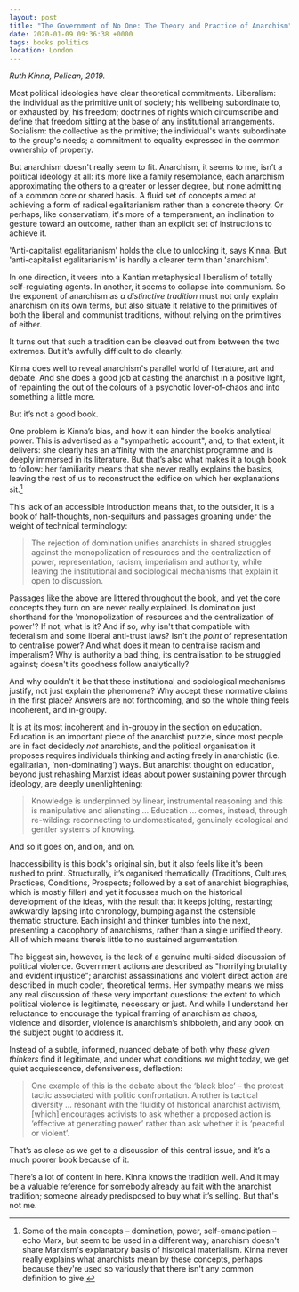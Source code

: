 ```yaml
---
layout: post
title: "The Government of No One: The Theory and Practice of Anarchism"
date: 2020-01-09 09:36:38 +0000
tags: books politics
location: London
---
```


_Ruth Kinna, Pelican, 2019._

Most political ideologies have clear theoretical commitments. Liberalism: the individual as the primitive unit of society; his wellbeing subordinate to, or exhausted by, his freedom; doctrines of rights which circumscribe and define that freedom sitting at the base of any institutional arrangements. Socialism: the collective as the primitive; the individual's wants subordinate to the group's needs; a commitment to equality expressed in the common ownership of property.

But anarchism doesn't really seem to fit. Anarchism, it seems to me, isn’t a political ideology at all: it’s more like a family resemblance, each anarchism approximating the others to a greater or lesser degree, but none admitting of a common core or shared basis. A fluid set of concepts aimed at achieving a form of radical egalitarianism rather than a concrete theory. Or perhaps, like conservatism, it's more of a temperament, an inclination to gesture toward an outcome, rather than an explicit set of instructions to achieve it.

'Anti-capitalist egalitarianism' holds the clue to unlocking it, says Kinna. But 'anti-capitalist egalitarianism' is hardly a clearer term than 'anarchism'.

In one direction, it veers into a Kantian metaphysical liberalism of totally self-regulating agents. In another, it seems to collapse into communism. So the exponent of anarchism as _a distinctive tradition_ must not only explain anarchism on its own terms, but also situate it relative to the primitives of both the liberal and communist traditions, without relying on the primitives of either.

It turns out that such a tradition can be cleaved out from between the two extremes. But it's awfully difficult to do cleanly.

Kinna does well to reveal anarchism's parallel world of literature, art and debate. And she does a good job at casting the anarchist in a positive light, of repainting the out of the colours of a psychotic lover-of-chaos and into something a little more.

But it’s not a good book.

One problem is Kinna’s bias, and how it can hinder the book’s analytical power. This is advertised as a "sympathetic account", and, to that extent, it delivers: she clearly has an affinity with the anarchist programme and is deeply immersed in its literature. But that’s also what makes it a tough book to follow: her familiarity means that she never really explains the basics, leaving the rest of us to reconstruct the edifice on which her explanations sit.[^1]

This lack of an accessible introduction means that, to the outsider, it is a book of half-thoughts, non-sequiturs and passages groaning under the weight of technical terminology:

> The rejection of domination unifies anarchists in shared struggles against the monopolization of resources and the centralization of power, representation, racism, imperialism and authority, while leaving the institutional and sociological mechanisms that explain it open to discussion.

Passages like the above are littered throughout the book, and yet the core concepts they turn on are never really explained. Is domination just shorthand for the 'monopolization of resources and the centralization of power'? If not, what is it? And if so, why isn't that compatible with federalism and some liberal anti-trust laws? Isn't the _point_ of representation to centralise power? And what does it mean to centralise racism and imperalism? Why is authority a bad thing, its centralisation to be struggled against; doesn't its goodness follow analytically?

And why couldn't it be that these institutional and sociological mechanisms justify, not just explain the phenomena? Why accept these normative claims in the first place? Answers are not forthcoming, and so the whole thing feels incoherent, and in-groupy.

It is at its most incoherent and in-groupy in the section on education. Education is an important piece of the anarchist puzzle, since most people are in fact decidedly _not_ anarchists, and the political organisation it proposes requires individuals thinking and acting freely in anarchistic (i.e. egalitarian, ‘non-dominating’) ways. But anarchist thought on education, beyond just rehashing Marxist ideas about power sustaining power through ideology, are deeply unenlightening:

> Knowledge is underpinned by linear, instrumental reasoning and this is manipulative and alienating … Education … comes, instead, through re-wilding: reconnecting to undomesticated, genuinely ecological and gentler systems of knowing.

And so it goes on, and on, and on.

Inaccessibility is this book's original sin, but it also feels like it's been rushed to print. Structurally, it’s organised thematically (Traditions, Cultures, Practices, Conditions, Prospects; followed by a set of anarchist biographies, which is mostly filler) and yet it focusses much on the historical development of the ideas, with the result that it keeps jolting, restarting; awkwardly lapsing into chronology, bumping against the ostensible thematic structure. Each insight and thinker tumbles into the next, presenting a cacophony of anarchisms, rather than a single unified theory. All of which means there’s little to no sustained argumentation.

The biggest sin, however, is the lack of a genuine multi-sided discussion of political violence. Government actions are described as "horrifying brutality and evident injustice"; anarchist assassinations and violent direct action are described in much cooler, theoretical terms. Her sympathy means we miss any real discussion of these very important questions: the extent to which political violence is legitimate, necessary or just. And while I understand her reluctance to encourage the typical framing of anarchism as chaos, violence and disorder, violence is anarchism’s shibboleth, and any book on the subject ought to address it.

Instead of a subtle, informed, nuanced debate of both why _these given thinkers_ find it legitimate, and under what conditions _we_ might today, we get quiet acquiescence, defensiveness, deflection:

> One example of this is the debate about the ‘black bloc’ – the protest tactic associated with politic confrontation. Another is tactical diversity … resonant with the fluidity of historical anarchist activism, [which] encourages activists to ask whether a proposed action is ‘effective at generating power’ rather than ask whether it is ‘peaceful or violent’.

That’s as close as we get to a discussion of this central issue, and it’s a much poorer book because of it.

There’s a lot of content in here. Kinna knows the tradition well. And it may be a valuable reference for somebody already au fait with the anarchist tradition; someone already predisposed to buy what it’s selling. But that's not me.

[^1]: Some of the main concepts – domination, power, self-emancipation – echo Marx, but seem to be used in a different way; anarchism doesn't share Marxism's explanatory basis of historical materialism. Kinna never really explains what anarchists mean by these concepts, perhaps because they're used so variously that there isn't any common definition to give.
